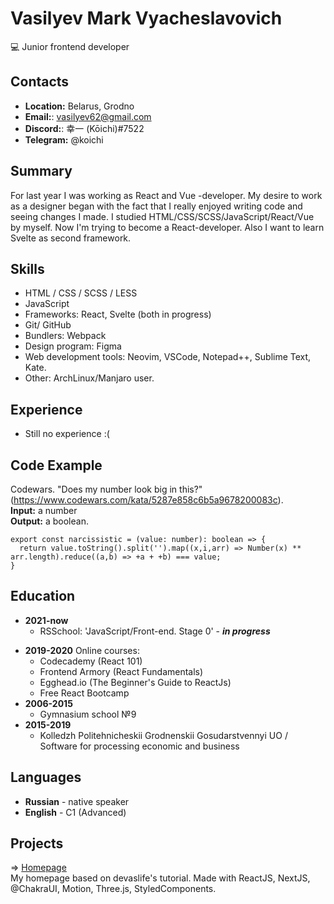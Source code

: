 # Vasilyev Mark Vyacheslavovich

💻 Junior frontend developer

## Contacts

- **Location:** Belarus, Grodno
- **Email:**: vasilyev62@gmail.com
- **Discord:**: 幸一 (Kōichi)#7522
- **Telegram:** @koichi

## Summary

For last year I was working as React and Vue -developer. My desire to work as a designer began with the fact that I really enjoyed writing code and seeing changes I made. I studied HTML/CSS/SCSS/JavaScript/React/Vue by myself. Now I'm trying to become a React-developer. Also I want to learn Svelte as second framework.

## Skills

- HTML / CSS / SCSS / LESS
- JavaScript
- Frameworks: React, Svelte (both in progress)
- Git/ GitHub
- Bundlers: Webpack
- Design program: Figma
- Web development tools: Neovim, VSCode, Notepad++, Sublime Text, Kate.
- Other: ArchLinux/Manjaro user.

## Experience

- Still no experience :(

## Code Example

Codewars. "Does my number look big in this?" (https://www.codewars.com/kata/5287e858c6b5a9678200083c).<br>
**Input:** a number<br>
**Output:** a boolean.

```
export const narcissistic = (value: number): boolean => {
  return value.toString().split('').map((x,i,arr) => Number(x) ** arr.length).reduce((a,b) => +a + +b) === value;
}
```

## Education

- **2021-now**
  - RSSchool: 'JavaScript/Front-end. Stage 0' - **_in progress_**

* **2019-2020** Online courses:
  - Codecademy (React 101)
  - Frontend Armory (React Fundamentals)
  - Egghead.io (The Beginner's Guide to ReactJs)
  - Free React Bootcamp
* **2006-2015**
  - Gymnasium school №9
* **2015-2019**
  - Kolledzh Politehnicheskii Grodnenskii Gosudarstvennyi UO / Software for processing economic and business

## Languages

- **Russian** - native speaker
- **English** - C1 (Advanced)

## Projects

=> [Homepage](https://koichi-sann-homepage-mgnhca0zk-koichi-sann.vercel.app/)<br>
My homepage based on devaslife's tutorial. Made with ReactJS, NextJS, @ChakraUI, Motion, Three.js, StyledComponents.
